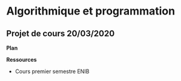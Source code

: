 # Algorithmique et programmation

## Projet de cours 20/03/2020

**Plan**


**Ressources**
- Cours premier semestre ENIB

